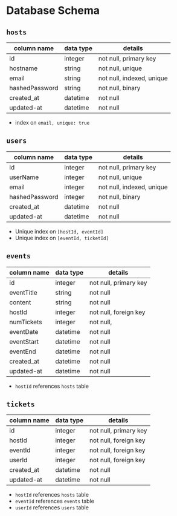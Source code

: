 # **Database Schema**

## `hosts`

| column name       | data type | details                   |
|-------------------|-----------|---------------------------|
| id                | integer   | not null, primary key     |
| hostname          | string    | not null, unique          |
| email             | string    | not null, indexed, unique |
| hashedPassword    | string    | not null, binary          |
| created_at        | datetime  | not null                  |
| updated-at        | datetime  | not null                  |

* index on `email, unique: true`

## `users`

| column name     | data type | details                        |
|-----------------|-----------|--------------------------------|
| id              | integer   | not null, primary key          |
| userName        | integer   | not null, unique               |
| email           | integer   | not null, indexed, unique      |
| hashedPassword  | integer   | not null, binary               |
| created_at      | datetime  | not null                       |
| updated-at      | datetime  | not null                       |

* Unique index on `[hostId, eventId]`
* Unique index on `[eventId, ticketId]`

## `events`

| column name | data type | details               |
|-------------|-----------|-----------------------|
| id          | integer   | not null, primary key |
| eventTitle  | string    | not null              |
| content     | string    | not null              |
| hostId      | integer   | not null, foreign key |
| numTickets  | integer   | not null,             |
| eventDate   | datetime  | not null              |
| eventStart  | datetime  | not null              |
| eventEnd    | datetime  | not null              |
| created_at  | datetime  | not null              |
| updated-at  | datetime  | not null              |

* `hostId` references `hosts` table

## `tickets`

| column name   | data type | details               |
|---------------|-----------|-----------------------|
| id            | integer   | not null, primary key |
| hostId        | integer   | not null, foreign key |
| eventId       | integer   | not null, foreign key |
| userId        | integer   | not null, foreign key |
| created_at    | datetime  | not null              |
| updated-at    | datetime  | not null              |

* `hostId` references `hosts` table
* `eventId` references `events` table
* `userId` references `users` table
